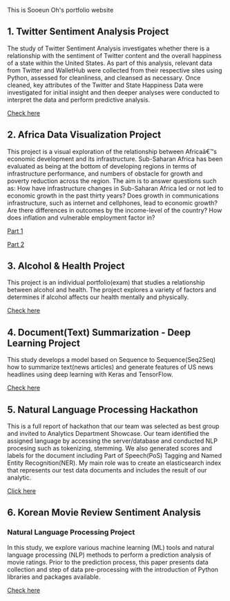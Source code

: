 This is Sooeun Oh's portfolio website

## 1. Twitter Sentiment Analysis Project

The study of Twitter Sentiment Analysis investigates whether there is a relationship with the sentiment of Twitter content and the overall happiness of a state within the United States. 
As part of this analysis, relevant data from Twitter and WalletHub were collected from their respective sites using Python, assessed for cleanliness, and cleansed as necessary. 
Once cleaned, key attributes of the Twitter and State Happiness Data were investigated for initial insight and then deeper analyses were conducted to interpret the data and perform predictive analysis.

[Check here](https://sooeun67.github.io/twitter_sentiment_happiness/)

## 2. Africa Data Visualization Project

This project is a visual exploration of the relationship between Africaâ€™s economic development and its infrastructure. 
Sub-Saharan Africa has been evaluated as being at the bottom of developing regions in terms of infrastructure performance, and numbers of obstacle for growth and poverty reduction across the region. 
The aim is to answer questions such as: How have infrastructure changes in Sub-Saharan Africa led or not led to economic growth in the past thirty years? 
Does growth in communications infrastructure, such as internet and cellphones, lead to economic growth? 
Are there differences in outcomes by the income-level of the country? How does inflation and vulnerable employment factor in?

[Part 1](https://sooeun67.github.io/Africa/Home.html)

[Part 2](https://sooeun67.github.io/Africa/Home.html)

## 3. Alcohol & Health Project

This project is an individual portfolio(exam) that studies a relationship between alcohol and health. 
The project explores a variety of factors and determines if alcohol affects our health mentally and physically. 

[Check here](https://sooeun67.github.io/Alcohol/Home.html)


## 4. Document(Text) Summarization - Deep Learning Project

This study develops a model based on Sequence to Sequence(Seq2Seq) how to summarize text(news articles) and generate features of US news headlines using deep learning with Keras and TensorFlow. 

[Check here](https://github.com/sooeun67/Neural-Networks-and-Deep-Learning/blob/master/Project/About.md)

## 5. Natural Language Processing Hackathon

This is a full report of hackathon that our team was selected as best group and invited to Analytics Department Showcase.
Our team identified the assigned language by accessing the server/database and conducted NLP procesing such as tokenizing, stemming. We also generated scores and labels for the document including Part of Speech(PoS) Tagging and Named Entity Recognition(NER). My main role was to create an elasticsearch index that represents our test data documents and includes the result of our analytic. 

[Click here](https://github.com/sooeun67/NLP/blob/master/Hackathon.pdf)

## 6. Korean Movie Review Sentiment Analysis
### Natural Language Processing Project

In this study, we explore various machine learning (ML) tools and natural language processing (NLP) methods to perform a prediction analysis of movie ratings. Prior to the prediction process, this paper presents data collection and step of data pre-processing with the introduction of Python libraries and packages available. 

[Check here](https://github.com/sooeun67/NLP/blob/master/korean_movie_project/aboutme.md)
